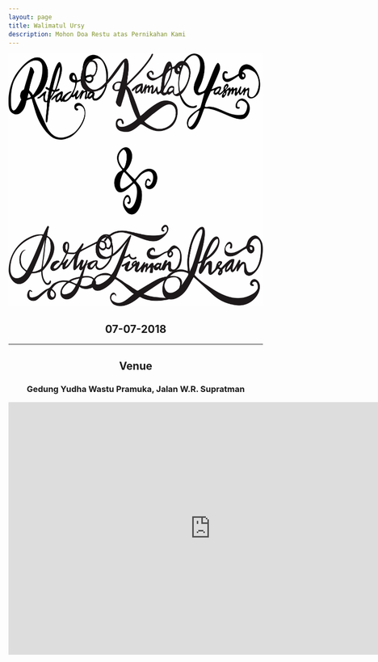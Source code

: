 ```yaml
---
layout: page
title: Walimatul Ursy
description: Mohon Doa Restu atas Pernikahan Kami
---
```


<center>
<img class="image" src="/assets/images/rifaadit.jpg" alt="__" height="500px">

## 07-07-2018


***

## Venue 
### Gedung Yudha Wastu Pramuka, Jalan W.R. Supratman

<iframe src="https://www.google.com/maps/embed?pb=!1m18!1m12!1m3!1d3960.865681993373!2d107.63041061474881!3d-6.9066606695125!2m3!1f0!2f0!3f0!3m2!1i1024!2i768!4f13.1!3m3!1m2!1s0x2e68e7b41cc1e227%3A0x6ee3406f4d915840!2sGedung+Graha+Yudha+Wastu+Pramukha!5e0!3m2!1sid!2sid!4v1525252076819" width="800" height="500" frameborder="0" style="border:0" allowfullscreen></iframe>
</center>
